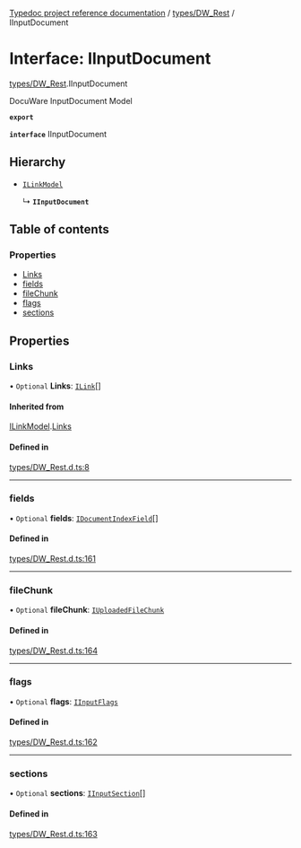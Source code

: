 [Typedoc project reference documentation](../README.md) / [types/DW_Rest](../modules/types_dw_rest.md) / IInputDocument

# Interface: IInputDocument

[types/DW_Rest](../modules/types_dw_rest.md).IInputDocument

DocuWare InputDocument Model

**`export`**

**`interface`** IInputDocument

## Hierarchy

- [`ILinkModel`](types_dw_rest.ilinkmodel.md)

  ↳ **`IInputDocument`**

## Table of contents

### Properties

- [Links](types_dw_rest.iinputdocument.md#links)
- [fields](types_dw_rest.iinputdocument.md#fields)
- [fileChunk](types_dw_rest.iinputdocument.md#filechunk)
- [flags](types_dw_rest.iinputdocument.md#flags)
- [sections](types_dw_rest.iinputdocument.md#sections)

## Properties

### Links

• `Optional` **Links**: [`ILink`](types_dw_rest.ilink.md)[]

#### Inherited from

[ILinkModel](types_dw_rest.ilinkmodel.md).[Links](types_dw_rest.ilinkmodel.md#links)

#### Defined in

[types/DW_Rest.d.ts:8](https://github.com/DocuWare/REST-Sample-TS/blob/beb3ada/src/types/DW_Rest.d.ts#L8)

___

### fields

• `Optional` **fields**: [`IDocumentIndexField`](types_dw_rest.idocumentindexfield.md)[]

#### Defined in

[types/DW_Rest.d.ts:161](https://github.com/DocuWare/REST-Sample-TS/blob/beb3ada/src/types/DW_Rest.d.ts#L161)

___

### fileChunk

• `Optional` **fileChunk**: [`IUploadedFileChunk`](types_dw_rest.iuploadedfilechunk.md)

#### Defined in

[types/DW_Rest.d.ts:164](https://github.com/DocuWare/REST-Sample-TS/blob/beb3ada/src/types/DW_Rest.d.ts#L164)

___

### flags

• `Optional` **flags**: [`IInputFlags`](types_dw_rest.iinputflags.md)

#### Defined in

[types/DW_Rest.d.ts:162](https://github.com/DocuWare/REST-Sample-TS/blob/beb3ada/src/types/DW_Rest.d.ts#L162)

___

### sections

• `Optional` **sections**: [`IInputSection`](types_dw_rest.iinputsection.md)[]

#### Defined in

[types/DW_Rest.d.ts:163](https://github.com/DocuWare/REST-Sample-TS/blob/beb3ada/src/types/DW_Rest.d.ts#L163)
